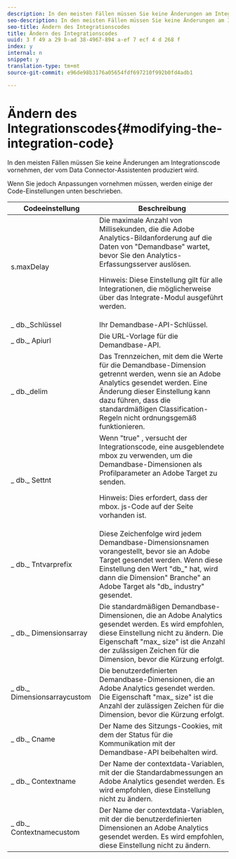 ```yaml
---
description: In den meisten Fällen müssen Sie keine Änderungen am Integrationscode vornehmen, der vom Data Connector-Assistenten produziert wird.
seo-description: In den meisten Fällen müssen Sie keine Änderungen am Integrationscode vornehmen, der vom Data Connector-Assistenten produziert wird.
seo-title: Ändern des Integrationscodes
title: Ändern des Integrationscodes
uuid: 3 f 49 a 29 b-ad 38-4967-894 a-ef 7 ecf 4 d 268 f
index: y
internal: n
snippet: y
translation-type: tm+mt
source-git-commit: e96de98b3176a05654fdf697210f992b0fd4adb1

---
```



# Ändern des Integrationscodes{#modifying-the-integration-code}

In den meisten Fällen müssen Sie keine Änderungen am Integrationscode vornehmen, der vom Data Connector-Assistenten produziert wird.

Wenn Sie jedoch Anpassungen vornehmen müssen, werden einige der Code-Einstellungen unten beschrieben.

<table id="table_5405A73CEFD44466B3C39559F4A037C9"> 
 <thead> 
  <tr> 
   <th colname="col1" class="entry"> Codeeinstellung </th> 
   <th colname="col2" class="entry"> Beschreibung </th> 
  </tr>
 </thead>
 <tbody> 
  <tr> 
   <td colname="col1"> s.maxDelay </td> 
   <td colname="col2">Die maximale Anzahl von Millisekunden, die die Adobe Analytics-Bildanforderung auf die Daten von "Demandbase" wartet, bevor Sie den Analytics-Erfassungsserver auslösen. <p>Hinweis: Diese Einstellung gilt für alle Integrationen, die möglicherweise über das Integrate-Modul ausgeführt werden. </p> </td> 
  </tr> 
  <tr> 
   <td colname="col1"> _ db._Schlüssel </td> 
   <td colname="col2"> Ihr Demandbase-API-Schlüssel. </td> 
  </tr> 
  <tr> 
   <td colname="col1"> _ db._ Apiurl </td> 
   <td colname="col2"> Die URL-Vorlage für die Demandbase-API. </td> 
  </tr> 
  <tr> 
   <td colname="col1"> _ db._delim </td> 
   <td colname="col2"> Das Trennzeichen, mit dem die Werte für die Demandbase-Dimension getrennt werden, wenn sie an Adobe Analytics gesendet werden. Eine Änderung dieser Einstellung kann dazu führen, dass die standardmäßigen Classification-Regeln nicht ordnungsgemäß funktionieren. </td> 
  </tr> 
  <tr> 
   <td colname="col1"> _ db._ Settnt </td> 
   <td colname="col2">Wenn "true" , versucht der Integrationscode, eine ausgeblendete mbox zu verwenden, um die Demandbase-Dimensionen als Profilparameter an Adobe Target zu senden. <p>Hinweis: Dies erfordert, dass der mbox. js-Code auf der Seite vorhanden ist. </p> </td> 
  </tr> 
  <tr> 
   <td colname="col1"> _ db._ Tntvarprefix </td> 
   <td colname="col2"> Diese Zeichenfolge wird jedem Demandbase-Dimensionsnamen vorangestellt, bevor sie an Adobe Target gesendet werden. Wenn diese Einstellung den Wert "db_" hat, wird dann die Dimension" Branche" an Adobe Target als "db_ industry" gesendet. </td> 
  </tr> 
  <tr> 
   <td colname="col1"> _ db._ Dimensionsarray </td> 
   <td colname="col2"> Die standardmäßigen Demandbase-Dimensionen, die an Adobe Analytics gesendet werden. Es wird empfohlen, diese Einstellung nicht zu ändern. Die Eigenschaft "max_ size" ist die Anzahl der zulässigen Zeichen für die Dimension, bevor die Kürzung erfolgt. </td> 
  </tr> 
  <tr> 
   <td colname="col1"> _ db._ Dimensionsarraycustom </td> 
   <td colname="col2"> Die benutzerdefinierten Demandbase-Dimensionen, die an Adobe Analytics gesendet werden. Die Eigenschaft "max_ size" ist die Anzahl der zulässigen Zeichen für die Dimension, bevor die Kürzung erfolgt. </td> 
  </tr> 
  <tr> 
   <td colname="col1"> _ db._ Cname </td> 
   <td colname="col2"> Der Name des Sitzungs-Cookies, mit dem der Status für die Kommunikation mit der Demandbase-API beibehalten wird. </td> 
  </tr> 
  <tr> 
   <td colname="col1"> _ db._ Contextname </td> 
   <td colname="col2"> Der Name der contextdata-Variablen, mit der die Standardabmessungen an Adobe Analytics gesendet werden. Es wird empfohlen, diese Einstellung nicht zu ändern. </td> 
  </tr> 
  <tr> 
   <td colname="col1"> _ db._ Contextnamecustom </td> 
   <td colname="col2"> Der Name der contextdata-Variablen, mit der die benutzerdefinierten Dimensionen an Adobe Analytics gesendet werden. Es wird empfohlen, diese Einstellung nicht zu ändern. </td> 
  </tr> 
 </tbody> 
</table>

